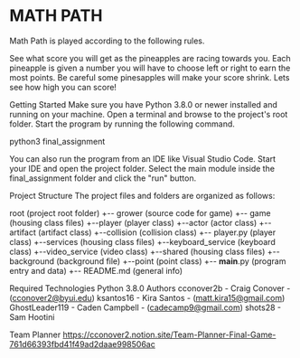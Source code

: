 # MATH PATH

Math Path is played according to the following rules.

See what score you will get as the pineapples are racing towards you. Each pineapple is given a number you will have to choose left or right to earn  the most points. Be careful some pinesapples will make your score shrink. Lets see how high you can score! 


Getting Started
Make sure you have Python 3.8.0 or newer installed and running on your machine. Open a terminal and browse to the project's root folder. Start the program by running the following command.

python3 final_assignment

You can also run the program from an IDE like Visual Studio Code. Start your IDE and open the project folder. Select the main module inside the final_assignment folder and click the "run" button.

Project Structure
The project files and folders are organized as follows:

root                        (project root folder)
+-- grower                   (source code for game)
  +-- game              (housing class files)
    +--player                   (player class)
    +--actor                    (actor class)
    +--artifact              (artifact class)
    +--collision            (collision class) 
    +-- player.py              (player class) 
+--services             (housing class files)
    +--keyboard_service      (keyboard class)
    +--video_service            (video class) 
+--shared               (housing class files)
    +--background           (background file)
    +--point                    (point class) 
  +-- __main__.py    (program entry and data)
+-- README.md                  (general info)

Required Technologies
Python 3.8.0
Authors
cconover2b - Craig Conover - (cconover2@byui.edu)
ksantos16 - Kira Santos - (matt.kira15@gmail.com)
GhostLeader119 - Caden Campbell - (cadecamp9@gmail.com)
shots28 - Sam Hootini


Team Planner
https://cconover2.notion.site/Team-Planner-Final-Game-761d66393fbd41f49ad2daae998506ac
